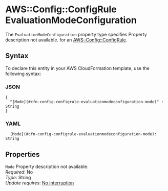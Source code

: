# AWS::Config::ConfigRule EvaluationModeConfiguration<a name="aws-properties-config-configrule-evaluationmodeconfiguration"></a>

<a name="aws-properties-config-configrule-evaluationmodeconfiguration-description"></a>The `EvaluationModeConfiguration` property type specifies Property description not available\. for an [AWS::Config::ConfigRule](aws-resource-config-configrule.md)\.

## Syntax<a name="aws-properties-config-configrule-evaluationmodeconfiguration-syntax"></a>

To declare this entity in your AWS CloudFormation template, use the following syntax:

### JSON<a name="aws-properties-config-configrule-evaluationmodeconfiguration-syntax.json"></a>

```
{
  "[Mode](#cfn-config-configrule-evaluationmodeconfiguration-mode)" : String
}
```

### YAML<a name="aws-properties-config-configrule-evaluationmodeconfiguration-syntax.yaml"></a>

```
  [Mode](#cfn-config-configrule-evaluationmodeconfiguration-mode): String
```

## Properties<a name="aws-properties-config-configrule-evaluationmodeconfiguration-properties"></a>

`Mode`  <a name="cfn-config-configrule-evaluationmodeconfiguration-mode"></a>
Property description not available\.  
*Required*: No  
*Type*: String  
*Update requires*: [No interruption](https://docs.aws.amazon.com/AWSCloudFormation/latest/UserGuide/using-cfn-updating-stacks-update-behaviors.html#update-no-interrupt)